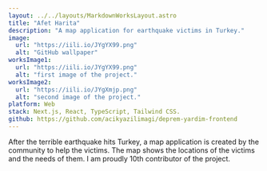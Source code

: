 ```yaml
---
layout: ../../layouts/MarkdownWorksLayout.astro
title: "Afet Harita"
description: "A map application for earthquake victims in Turkey."
image:
  url: "https://iili.io/JYgYX99.png"
  alt: "GitHub wallpaper"
worksImage1:
  url: "https://iili.io/JYgYX99.png"
  alt: "first image of the project."
worksImage2:
  url: "https://iili.io/JYgXmjp.png"
  alt: "second image of the project."
platform: Web
stack: Next.js, React, TypeScript, Tailwind CSS.
github: https://github.com/acikyazilimagi/deprem-yardim-frontend
---
```


After the terrible earthquake hits Turkey, a map application is created by the community to help the victims. The map shows the locations of the victims and the needs of them. I am proudly 10th contributor of the project.
